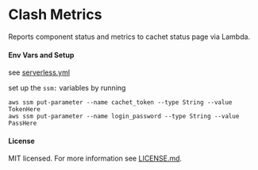 # Clash Metrics

Reports component status and metrics to cachet status page via Lambda.



#### Env Vars and Setup

see [serverless.yml](serverless.yml)

set up the `ssm:` variables by running

    aws ssm put-parameter --name cachet_token --type String --value TokenHere
    aws ssm put-parameter --name login_password --type String --value PassHere

#### License

MIT licensed. For more information see [LICENSE.md](LICENSE.md).